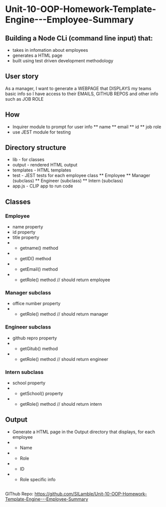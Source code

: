 # Unit-10-OOP-Homework-Template-Engine---Employee-Summary

## Building a Node CLi (command line input) that:
* takes in infomation about employees
* generates a HTML page
* built using test driven development methodology

## User story
As a manager, I want to generate a WEBPAGE that DISPLAYS my teams basic info so I have access to their EMAILS, GITHUB REPOS and other info such as JOB ROLE

## How
* Inquirer module to prompt for user info
** name
** email
** id
** job role
* use JEST module for testing

## Directory structure
* lib - for classes
* output - rendered HTML output
* templates - HTML templates
* test - JEST tests for each employee class
** Employee
** Manager (subclass)
** Engineer (subclass)
** Intern (subclass)
* app.js - CLIP app to run code

## Classes
### Employee
* name property
* id property
* title property
* * getname() method
* * getID() method
* * getEmail() method
* * getRole() method // should return employee
### Manager subclass
* office number property
* * getRole() method // should return manager
### Engineer subclass
* github repro property
* * getGitub() method
* * getRole() method // should return engineer
### Intern subclass
* school property
* * getSchool() property
* * getRole() method // should return intern

## Output
* Generate a HTML page in the Output directory that displays, for each employee
* * Name
* * Role
* * ID
* * Role specific info

## 
GIThub Repo: https://github.com/SILamble/Unit-10-OOP-Homework-Template-Engine---Employee-Summary
